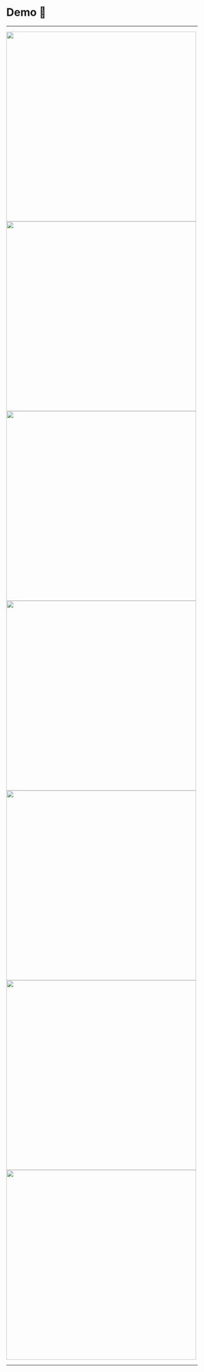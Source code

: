 # Demo 📸
---------
<img src="https://github.com/naveenbharadwaj19/login_frame_task/assets/63662884/29066b51-22d9-4f8f-af21-8648f89c4d90.png" height="500" />

<img src="https://github.com/naveenbharadwaj19/login_frame_task/assets/63662884/9a6b3d62-48c5-4d00-bb47-f3ac725168dd.png" height="500" />

<img src="https://github.com/naveenbharadwaj19/login_frame_task/assets/63662884/79786c17-d4a8-4747-9972-2c11388a2bf8.png" height="500" />

<img src="https://github.com/naveenbharadwaj19/login_frame_task/assets/63662884/255079cb-980e-4b9f-88f8-010377382e37.png" height="500" />

<img src="https://github.com/naveenbharadwaj19/login_frame_task/assets/63662884/ba5e108e-1c0a-4f90-ba2e-f260ffed6b40.png" height="500" />

<img src="https://github.com/naveenbharadwaj19/login_frame_task/assets/63662884/d4a6d68a-3fd4-4d9c-89d5-d1fc81935804.png" height="500" />

<img src="https://github.com/naveenbharadwaj19/login_frame_task/assets/63662884/a696a621-2998-41f2-9b1f-48875a1daeee.png" height="500" />


--------------

